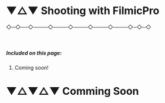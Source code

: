 
# ▼△▼ Shooting with FilmicPro


 ◇─◇──◇────◇────◇────◇────◇────◇─◇─◇
<br>
<br>
<br>
##### Included on this page:

1. Coming soon!

# ▼△▼△▼ Comming Soon
